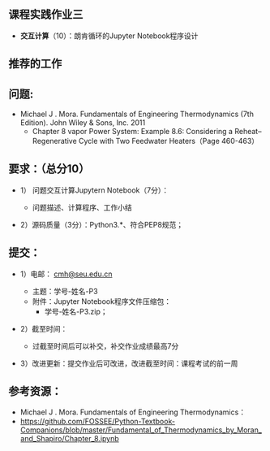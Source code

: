 

## 课程实践作业三

* **交互计算**（10）：朗肯循环的Jupyter Notebook程序设计   

## 推荐的工作 



## 问题: 

* Michael J . Mora. Fundamentals of Engineering Thermodynamics (7th Edition).  John Wiley & Sons, Inc. 2011
  * Chapter 8 vapor Power System:   Example 8.6: Considering a Reheat–Regenerative Cycle with Two Feedwater Heaters（Page 460-463）

## 要求：（总分10）

* 1）	问题交互计算Jupytern Notebook（7分）：
   * 问题描述、计算程序、工作小结

* 2）源码质量（3分）：Python3.*、符合PEP8规范；

## 提交：
* 1）电邮： cmh@seu.edu.cn
   * 主题：学号-姓名-P3
   * 附件：Jupyter Notebook程序文件压缩包：
      *  学号-姓名-P3.zip；

* 2）截至时间：
   * 过截至时间后可以补交，补交作业成绩最高7分

* 3）改进更新：提交作业后可改进，改进截至时间：课程考试的前一周

## 参考资源：

*  Michael J . Mora. Fundamentals of Engineering Thermodynamics：
  * https://github.com/FOSSEE/Python-Textbook-Companions/blob/master/Fundamental_of_Thermodynamics_by_Moran_and_Shapiro/Chapter_8.ipynb



  

